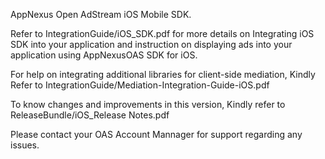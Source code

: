 AppNexus Open AdStream iOS Mobile SDK.

Refer to IntegrationGuide/iOS_SDK.pdf for more details on Integrating iOS SDK into your application and instruction on displaying ads into your application using AppNexusOAS SDK for iOS.

For help on integrating additional libraries for client-side mediation, Kindly Refer to IntegrationGuide/Mediation-Integration-Guide-iOS.pdf

To know changes and improvements in this version, Kindly refer to ReleaseBundle/iOS_Release Notes.pdf

Please contact your OAS Account Mannager for support regarding any issues.